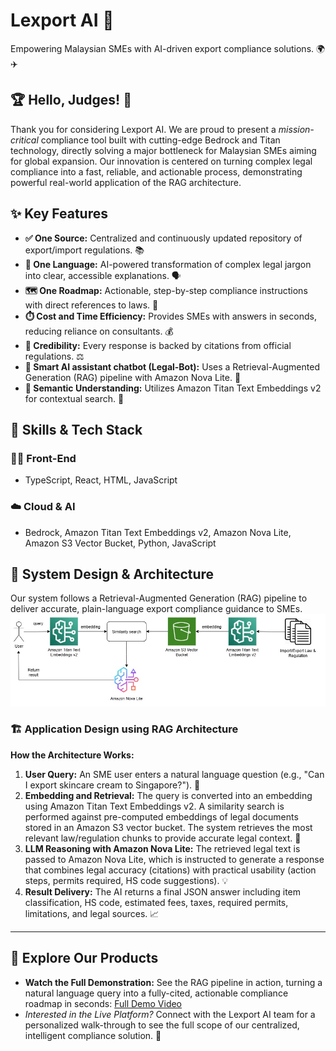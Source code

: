# **Lexport AI** 🤖
Empowering Malaysian SMEs with AI-driven export compliance solutions. 🌍✈️

## 🏆 Hello, Judges! 🌟
Thank you for considering Lexport AI. We are proud to present a *mission-critical* compliance tool built with cutting-edge Bedrock and Titan technology, directly solving a major bottleneck for Malaysian SMEs aiming for global expansion. Our innovation is centered on turning complex legal compliance into a fast, reliable, and actionable process, demonstrating powerful real-world application of the RAG architecture.

## ✨ Key Features

* **✅ One Source:** Centralized and continuously updated repository of export/import regulations. 📚
* **💬 One Language:** AI-powered transformation of complex legal jargon into clear, accessible explanations. 🗣️
* **🗺️ One Roadmap:** Actionable, step-by-step compliance instructions with direct references to laws. 🧭
* **⏱️ Cost and Time Efficiency:** Provides SMEs with answers in seconds, reducing reliance on consultants. 💰
* **📜 Credibility:** Every response is backed by citations from official regulations. ⚖️
* **🤖 Smart AI assistant chatbot (Legal-Bot):** Uses a Retrieval-Augmented Generation (RAG) pipeline with Amazon Nova Lite. 🧠
* **🧠 Semantic Understanding:** Utilizes Amazon Titan Text Embeddings v2 for contextual search. 🔎

## 🧠 Skills & Tech Stack

### 🧑‍💻 Front-End
* TypeScript, React, HTML, JavaScript

### ☁️ Cloud & AI
* Bedrock, Amazon Titan Text Embeddings v2, Amazon Nova Lite, Amazon S3 Vector Bucket, Python, JavaScript

## 🧩 System Design & Architecture
Our system follows a Retrieval-Augmented Generation (RAG) pipeline to deliver accurate, plain-language export compliance guidance to SMEs.
<img src="Architecture-Diagram/image.jpg" />

### 🏗️ Application Design using RAG Architecture

**How the Architecture Works:**

1.  **User Query:** An SME user enters a natural language question (e.g., "Can I export skincare cream to Singapore?"). 💬
2.  **Embedding and Retrieval:** The query is converted into an embedding using Amazon Titan Text Embeddings v2. A similarity search is performed against pre-computed embeddings of legal documents stored in an Amazon S3 vector bucket. The system retrieves the most relevant law/regulation chunks to provide accurate legal context. 📂
3.  **LLM Reasoning with Amazon Nova Lite:** The retrieved legal text is passed to Amazon Nova Lite, which is instructed to generate a response that combines legal accuracy (citations) with practical usability (action steps, permits required, HS code suggestions). 💡
4.  **Result Delivery:** The AI returns a final JSON answer including item classification, HS code, estimated fees, taxes, required permits, limitations, and legal sources. 📈

---

## 🚀 Explore Our Products
* **Watch the Full Demonstration:** See the RAG pipeline in action, turning a natural language query into a fully-cited, actionable compliance roadmap in seconds: [Full Demo Video](https://www.youtube.com/watch?v=KJgQoqapFkc)
* *Interested in the Live Platform?* Connect with the Lexport AI team for a personalized walk-through to see the full scope of our centralized, intelligent compliance solution. 🤝
